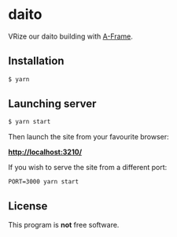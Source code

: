 # daito

VRize our daito building with [A-Frame](https://aframe.io).

## Installation

```sh
$ yarn
```

## Launching server

```sh
$ yarn start
```

Then launch the site from your favourite browser:

[**http://localhost:3210/**](http://localhost:3210/)

If you wish to serve the site from a different port:

    PORT=3000 yarn start

## License

This program is **not** free software.
